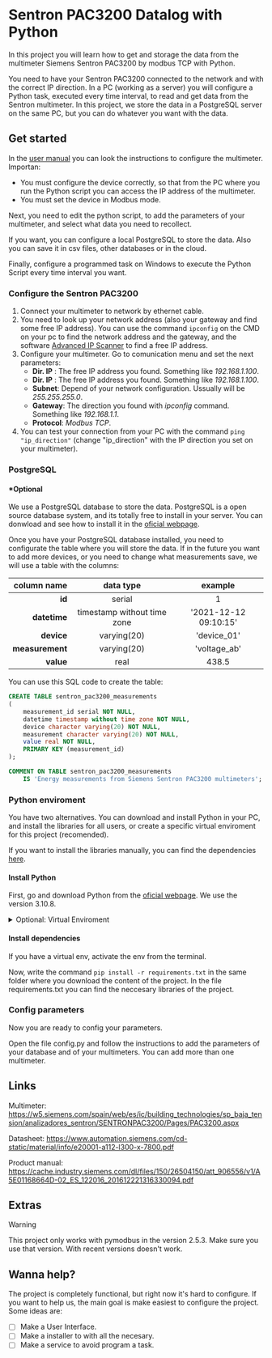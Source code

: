 # Sentron PAC3200 Datalog with Python

In this project you will learn how to get and storage the data from the multimeter Siemens Sentron PAC3200 by modbus TCP with Python.

You need to have your Sentron PAC3200 connected to the network and with the correct IP direction. In a PC (working as a server) you will configure a Python task, executed every time interval, to read and get data from the Sentron multimeter. In this project, we store the data in a PostgreSQL server on the same PC, but you can do whatever you want with the data.

## Get started

In the [user manual](https://cache.industry.siemens.com/dl/files/150/26504150/att_906556/v1/A5E01168664D-02_ES_122016_201612221316330094.pdf) you can look the instructions to configure the multimeter. Importan:

* You must configure the device correctly, so that from the PC where you run the Python script you can access the IP address of the multimeter.
* You must set the device in Modbus mode.

Next, you need to edit the python script, to add the parameters of your multimeter, and select what data you need to recollect.

If you want, you can configure a local PostgreSQL to store the data. Also you can save it in csv files, other databases or in the cloud.

Finally, configure a programmed task on Windows to execute the Python Script every time interval you want.

### Configure the Sentron PAC3200

  1. Connect your multimeter to network by ethernet cable.
  2. You need to look up your network address (also your gateway and find some free IP address). You can use the command ``ipconfig`` on the CMD on your pc to find the network address and the gateway, and the software [Advanced IP Scanner](https://www.advanced-ip-scanner.com) to find a free IP address.
  3. Configure your multimeter. Go to comunication menu and set the next parameters:
     * **Dir. IP** : The free IP address you found. Something like _192.168.1.100_.
     * **Dir. IP** : The free IP address you found. Something like _192.168.1.100_.
     * **Subnet**: Depend of your network configuration. Ussually will be _255.255.255.0_.
     * **Gateway**: The direction you found with _ipconfig_ command. Something like _192.168.1.1_.
     * **Protocol**: _Modbus TCP_.
  4. You can test your connection from your PC with the command `ping "ip_direction"` (change "ip_direction" with the IP direction you set on your multimeter).

### PostgreSQL

#### *Optional

We use a PostgreSQL database to store the data. PostgreSQL is a open source database system, and its totally free to install in your server. You can donwload and see how to install it in the [oficial webpage](https://www.postgresql.org/).

Once you have your PostgreSQL database installed, you need to configurate the table where you will store the data. If in the future you want to add more devices, or you need to change what measurements save, we will use a table with the columns:

| column name | data type | example |
| ---: | :---: | :---: |
| **id** | serial | 1 |
| **datetime** | timestamp without time zone | '2021-12-12 09:10:15' |
| **device** | varying(20) | 'device_01' |
| **measurement** | varying(20) | 'voltage_ab' |
| **value** | real | 438.5 |

You can use this SQL code to create the table:

```sql
CREATE TABLE sentron_pac3200_measurements
(
    measurement_id serial NOT NULL,
    datetime timestamp without time zone NOT NULL,
    device character varying(20) NOT NULL,
    measurement character varying(20) NOT NULL,
    value real NOT NULL,
    PRIMARY KEY (measurement_id)
);

COMMENT ON TABLE sentron_pac3200_measurements
    IS 'Energy measurements from Siemens Sentron PAC3200 multimeters';
```

### Python enviroment

You have two alternatives. You can download and install Python in your PC, and install the libraries for all users, or create a specific virtual enviroment for this project (recomended).

If you want to install the libraries manually, you can find the dependencies [here](requirements.txt).

#### Install Python

First, go and download Python from the [oficial webpage](https://www.python.org/downloads/release/python-3108/). We use the version 3.10.8.

<details>

<summary> Optional: Virtual Enviroment</summary>

#### Virtual enviroment

Now you need to install Virtual Enviroment. Go to a terminal (CMD) and write the command `pip install virtualenv`.

Once you have venv installed, download this project to your PC, and in the same folder, open a terminal and make a venv with the command `python venv env`.

</details>

#### Install dependencies

If you have a virtual env, activate the env from the terminal.

Now, write the command `pip install -r requirements.txt` in the same folder where you download the content of the project. In the file requirements.txt you can find the neccesary libraries of the project.

### Config parameters

Now you are ready to config your parameters.

Open the file config.py and follow the instructions to add the parameters of your database and of your multimeters. You can add more than one multimeter.

## Links

Multimeter: https://w5.siemens.com/spain/web/es/ic/building_technologies/sp_baja_tension/analizadores_sentron/SENTRONPAC3200/Pages/PAC3200.aspx

Datasheet: https://www.automation.siemens.com/cd-static/material/info/e20001-a112-l300-x-7800.pdf

Product manual: https://cache.industry.siemens.com/dl/files/150/26504150/att_906556/v1/A5E01168664D-02_ES_122016_201612221316330094.pdf

## Extras

> [!WARNING]
> This project only works with pymodbus in the version 2.5.3. Make sure you use that version. With recent versions doesn't work.

## Wanna help?

The project is completely functional, but right now it's hard to configure. If you want to help us, the main goal is make easiest to configure the project. Some ideas are:

- [ ] Make a User Interface.
- [ ] Make a installer to with all the necesary.
- [ ] Make a service to avoid program a task.